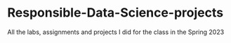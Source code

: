 # Responsible-Data-Science-projects

All the labs, assignments and projects I did for the class in the Spring 2023
